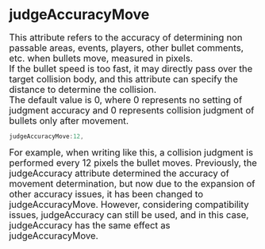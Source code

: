 # judgeAccuracyMove

<font size=4>This attribute refers to the accuracy of determining non passable areas, events, players, other bullet comments, etc. when bullets move, measured in pixels.    
If the bullet speed is too fast, it may directly pass over the target collision body, and this attribute can specify the distance to determine the collision.    
The default value is 0, where 0 represents no setting of judgment accuracy and 0 represents collision judgment of bullets only after movement.</font>

```javascript
judgeAccuracyMove:12,
```

<font size=4>For example, when writing like this, a collision judgment is performed every 12 pixels the bullet moves.
Previously, the judgeAccuracy attribute determined the accuracy of movement determination, but now due to the expansion of other accuracy issues, it has been changed to judgeAccuracyMove.
However, considering compatibility issues, judgeAccuracy can still be used, and in this case, judgeAccuracy has the same effect as judgeAccuracyMove.</font>
